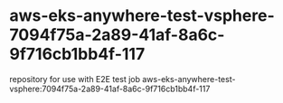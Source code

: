 # aws-eks-anywhere-test-vsphere-7094f75a-2a89-41af-8a6c-9f716cb1bb4f-117
repository for use with E2E test job aws-eks-anywhere-test-vsphere:7094f75a-2a89-41af-8a6c-9f716cb1bb4f-117
